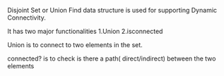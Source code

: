 Disjoint Set or Union Find data structure is used for supporting Dynamic Connectivity.

It has two major functionalities
1.Union
2.isconnected

Union is to connect to two elements in the set.

connected? is to check is there a path( direct/indirect) between the two elements

